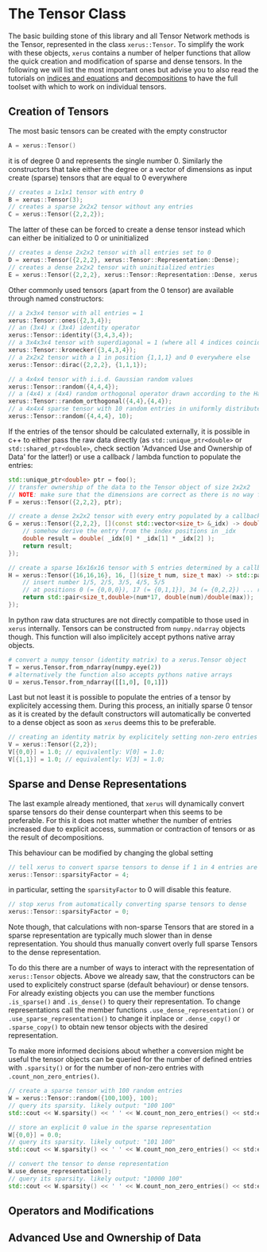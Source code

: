 # The Tensor Class

The basic building stone of this library and all Tensor Network methods is the Tensor, represented in the class `xerus::Tensor`.
To simplify the work with these objects, `xerus` contains a number of helper functions that allow the quick creation and 
modification of sparse and dense tensors. In the following we will list the most important ones but advise you to also read
the tutorials on [indices and equations]() and [decompositions]() to have the full toolset with which to work on individual 
tensors.

## Creation of Tensors
The most basic tensors can be created with the empty constructor
~~~.cpp
A = xerus::Tensor()
~~~
it is of degree 0 and represents the single number 0. Similarly the constructors that take either the degree or a vector of 
dimensions as input create (sparse) tensors that are equal to 0 everywhere
~~~.cpp
// creates a 1x1x1 tensor with entry 0
B = xerus::Tensor(3);
// creates a sparse 2x2x2 tensor without any entries
C = xerus::Tensor({2,2,2});
~~~
The latter of these can be forced to create a dense tensor instead which can either be initialized to 0 or uninitialized
~~~.cpp
// creates a dense 2x2x2 tensor with all entries set to 0
D = xerus::Tensor({2,2,2}, xerus::Tensor::Representation::Dense);
// creates a dense 2x2x2 tensor with uninitialized entries
E = xerus::Tensor({2,2,2}, xerus::Tensor::Representation::Dense, xerus::Tensor::Initialisation::None);
~~~

Other commonly used tensors (apart from the 0 tensor) are available through named constructors:
~~~.cpp
// a 2x3x4 tensor with all entries = 1
xerus::Tensor::ones({2,3,4});
// an (3x4) x (3x4) identity operator
xerus::Tensor::identity({3,4,3,4});
// a 3x4x3x4 tensor with superdiagonal = 1 (where all 4 indices coincide) and = 0 otherwise
xerus::Tensor::kronecker({3,4,3,4});
// a 2x2x2 tensor with a 1 in position {1,1,1} and 0 everywhere else
xerus::Tensor::dirac({2,2,2}, {1,1,1});

// a 4x4x4 tensor with i.i.d. Gaussian random values
xerus::Tensor::random({4,4,4});
// a (4x4) x (4x4) random orthogonal operator drawn according to the Haar measure
xerus::Tensor::random_orthogonal({4,4},{4,4});
// a 4x4x4 sparse tensor with 10 random entries in uniformly distributed random positions
xerus::Tensor::random({4,4,4}, 10);
~~~

If the entries of the tensor should be calculated externally, it is possible in c++ to either pass the raw data directly (as
`std::unique_ptr<double>` or `std::shared_ptr<double>`, check section 'Advanced Use and Ownership of Data' for the latter!) 
or use a callback / lambda function to populate the entries:
~~~.cpp
std::unique_ptr<double> ptr = foo();
// transfer ownership of the data to the Tensor object of size 2x2x2
// NOTE: make sure that the dimensions are correct as there is no way for xerus to check this!
F = xerus::Tensor({2,2,2}, ptr);

// create a dense 2x2x2 tensor with every entry populated by a callback (lambda) function
G = xerus::Tensor({2,2,2}, [](const std::vector<size_t> &_idx) -> double {
	// somehow derive the entry from the index positions in _idx
	double result = double( _idx[0] * _idx[1] * _idx[2] );
	return result;
});

// create a sparse 16x16x16 tensor with 5 entries determined by a callback (lambda) function
H = xerus::Tensor({16,16,16}, 16, [](size_t num, size_t max) -> std::pair<size_t, double> {
	// insert number 1/5, 2/5, 3/5, 4/5, 5/5
	// at positions 0 (= {0,0,0}), 17 (= {0,1,1}), 34 (= {0,2,2}) ... respectively
	return std::pair<size_t,double>(num*17, double(num)/double(max));
});
~~~
In python raw data structures are not directly compatible to those used in `xerus` internally. Tensors can be constructed from 
`numpy.ndarray` objects though. This function will also implicitely accept pythons native array objects.
~~~.py
# convert a numpy tensor (identity matrix) to a xerus.Tensor object
T = xerus.Tensor.from_ndarray(numpy.eye(2))
# alternatively the function also accepts pythons native arrays
U = xerus.Tensor.from_ndarray([[1,0], [0,1]])
~~~

Last but not least it is possible to populate the entries of a tensor by explicitely accessing them. During this process, an 
initially sparse 0 tensor as it is created by the default constructors will automatically be converted to a dense object as soon
as `xerus` deems this to be preferable.
~~~.cpp
// creating an identity matrix by explicitely setting non-zero entries
V = xerus::Tensor({2,2});
V[{0,0}] = 1.0; // equivalently: V[0] = 1.0;
V[{1,1}] = 1.0; // equivalently: V[3] = 1.0;
~~~


## Sparse and Dense Representations
The last example already mentioned, that `xerus` will dynamically convert sparse tensors do their dense counterpart when this
seems to be preferable. For this it does not matter whether the number of entries increased due to explicit access, summation or
contraction of tensors or as the result of decompositions.

This behaviour can be modified by changing the global setting
~~~.cpp
// tell xerus to convert sparse tensors to dense if 1 in 4 entries are non-zero
xerus::Tensor::sparsityFactor = 4;
~~~
in particular, setting the `sparsityFactor` to 0 will disable this feature.
~~~.cpp
// stop xerus from automatically converting sparse tensors to dense
xerus::Tensor::sparsityFactor = 0;
~~~
Note though, that calculations with non-sparse Tensors that are stored in a sparse representation are typically much slower than
in dense representation. You should thus manually convert overly full sparse Tensors to the dense representation.

To do this there are a number of ways to interact with the representation of `xerus::Tensor` objects. Above we already saw, that
the constructors can be used to explicitely construct sparse (default behaviour) or dense tensors. For already existing objects
you can use the member functions `.is_sparse()` and `.is_dense()` to query their representation. To change representations call the 
member functions `.use_dense_representation()` or `.use_sparse_representation()` to change it inplace or `.dense_copy()` or 
`.sparse_copy()` to obtain new tensor objects with the desired representation.

To make more informed decisions about whether a conversion might be useful the tensor objects can be queried for the number of
defined entries with `.sparsity()` or for the number of non-zero entries with `.count_non_zero_entries()`.
~~~.cpp
// create a sparse tensor with 100 random entries
W = xerus::Tensor::random({100,100}, 100);
// query its sparsity. likely output: "100 100"
std::cout << W.sparsity() << ' ' << W.count_non_zero_entries() << std:endl;

// store an explicit 0 value in the sparse representation
W[{0,0}] = 0.0;
// query its sparsity. likely output: "101 100"
std::cout << W.sparsity() << ' ' << W.count_non_zero_entries() << std:endl;

// convert the tensor to dense representation
W.use_dense_representation();
// query its sparsity. likely output: "10000 100"
std::cout << W.sparsity() << ' ' << W.count_non_zero_entries() << std:endl;
~~~


## Operators and Modifications

## Advanced Use and Ownership of Data
